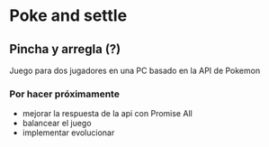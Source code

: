 # Poke and settle

## Pincha y arregla (?)

Juego para dos jugadores en una PC basado en la API de Pokemon

### Por hacer próximamente

-   mejorar la respuesta de la api con Promise All
-   balancear el juego
-   implementar evolucionar
